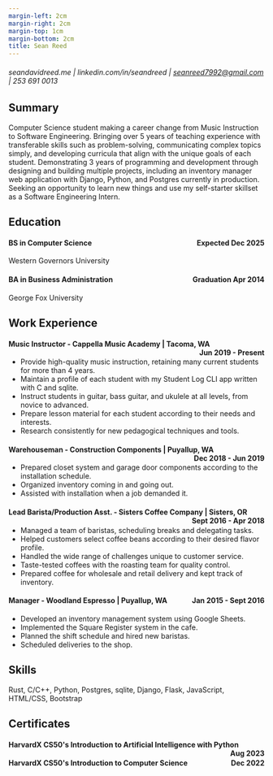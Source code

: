 ```yaml
---
margin-left: 2cm
margin-right: 2cm
margin-top: 1cm
margin-bottom: 2cm
title: Sean Reed
---
```

###### seandavidreed.me | linkedin.com/in/seandreed | seanreed7992@gmail.com | 253 691 0013

## Summary
Computer Science student making a career change from Music Instruction to Software Engineering. Bringing over 5 years of teaching experience with transferable skills such as problem-solving, communicating complex topics simply, and developing curricula that align with the unique goals of each student. Demonstrating 3 years of programming and development through designing and building multiple projects, including an inventory manager web application with Django, Python, and Postgres currently in production. Seeking an opportunity to learn new things and use my self-starter skillset as a Software Engineering Intern.

## Education
#### <span style="float: left">BS in Computer Science</span>
#### <span style="float: right">Expected Dec 2025</span><br>
Western Governors University

#### <span style="float: left;">BA in Business Administration</span>
#### <span style="float: right;">Graduation Apr 2014</span><br>
George Fox University

## Work Experience

#### <span style="float: left">Music Instructor - Cappella Music Academy | Tacoma, WA</span>
#### <span style="float: right">Jun 2019 - Present</span><br>

- Provide high-quality music instruction, retaining many current students for more than 4 years.
- Maintain a profile of each student with my Student Log CLI app written with C and sqlite.
- Instruct students in guitar, bass guitar, and ukulele at all levels, from novice to advanced.
- Prepare lesson material for each student according to their needs and interests.
- Research consistently for new pedagogical techniques and tools.

#### <span style="float: left">Warehouseman - Construction Components | Puyallup, WA</span>
#### <span style="float: right">Dec 2018 - Jun 2019</span><br>

- Prepared closet system and garage door components according to the installation schedule.
- Organized inventory coming in and going out.
- Assisted with installation when a job demanded it.

#### <span style="float: left">Lead Barista/Production Asst. - Sisters Coffee Company | Sisters, OR</span>
#### <span style="float: right">Sept 2016 - Apr 2018</span><br>

- Managed a team of baristas, scheduling breaks and delegating tasks.
- Helped customers select coffee beans according to their desired flavor profile.
- Handled the wide range of challenges unique to customer service.
- Taste-tested coffees with the roasting team for quality control.
- Prepared coffee for wholesale and retail delivery and kept track of inventory.

#### <span style="float: left">Manager - Woodland Espresso | Puyallup, WA</span>
#### <span style="float: right">Jan 2015 - Sept 2016</span><br>

- Developed an inventory management system using Google Sheets.
- Implemented the Square Register system in the cafe.
- Planned the shift schedule and hired new baristas.
- Scheduled deliveries to the shop.

## Skills
Rust, C/C++, Python, Postgres, sqlite, Django, Flask, JavaScript, HTML/CSS, Bootstrap

## Certificates
#### <span style="float: left">HarvardX CS50's Introduction to Artificial Intelligence with Python</span>
#### <span style="float: right">Aug 2023</span><br>
#### <span style="float: left">HarvardX CS50's Introduction to Computer Science</span>
#### <span style="float: right">Dec 2022</span><br>
